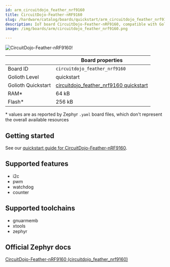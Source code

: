 ```yaml
---
id: arm_circuitdojo_feather_nrf9160
title: CircuitDojo-Feather-nRF9160
slug: /hardware/catalog/boards/quickstart/arm_circuitdojo_feather_nrf9160
description: IoT board CircuitDojo-Feather-nRF9160, compatible with Golioth at quickstart level.
image: /img/boards/arm/circuitdojo_feather_nrf9160.png

---
```


[//]: # (This is an auto-generated file, do not edit! Changes to it will be lost upon re-generation)

![CircuitDojo-Feather-nRF9160!](/img/boards/arm/circuitdojo_feather_nrf9160.png "CircuitDojo-Feather-nRF9160")

|                | Board properties     |
| -------------  | -------------------- |
| Board ID       | `circuitdojo_feather_nrf9160` |
| Golioth Level  | quickstart       |
| Golioth Quickstart | [circuitdojo_feather_nrf9160 quickstart](/hardware/nrf91/quickstart) || Architecture   | ARM |
| RAM*           | 64 kB |
| Flash*         | 256 kB |

\* values are as reported by Zephyr `.yaml` board files, which don't represent the overall available resources

## Getting started

See our [quickstart guide for CircuitDojo-Feather-nRF9160](/hardware/nrf91/quickstart).


## Supported features

* i2c
* pwm
* watchdog
* counter

## Supported toolchains

* gnuarmemb
* xtools
* zephyr

## Official Zephyr docs

[CircuitDojo-Feather-nRF9160 (circuitdojo_feather_nrf9160)](https://docs.zephyrproject.org/latest/boards/arm/circuitdojo_feather_nrf9160/doc/index.html)
